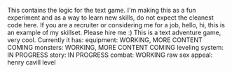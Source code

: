 This contains the logic for the text game. I'm making this as a fun experiment and as a way to learn new skills, do not expect the cleanest code here. If you are a recruiter or considering me for a job, hello, hi, this is an example of my skillset. Please hire me :)
This is a text adventure game, very cool. Currently it has:
equipment: WORKING, MORE CONTENT COMING
monsters: WORKING, MORE CONTENT COMING
leveling system: IN PROGRESS
story: IN PROGRESS
combat: WORKING
raw sex appeal: henry cavill level
